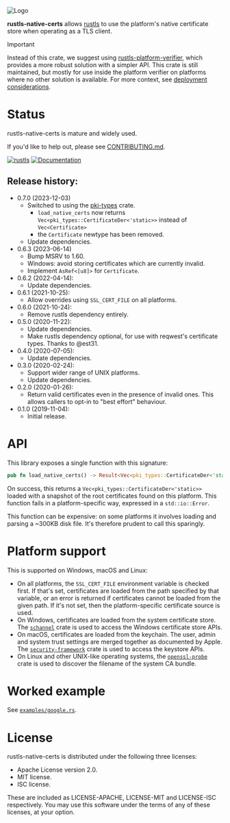 ![Logo](https://raw.githubusercontent.com/rustls/rustls/main/admin/rustls-logo-web.png)

**rustls-native-certs** allows [rustls](https://github.com/rustls/rustls) to use the
platform's native certificate store when operating as a TLS client.

> [!IMPORTANT]
> Instead of this crate, we suggest using [rustls-platform-verifier](https://github.com/rustls/rustls-platform-verifier),
> which provides a more robust solution with a simpler API. This crate is still maintained,
> but mostly for use inside the platform verifier on platforms where no other
> solution is available. For more context, see
> [deployment considerations](https://github.com/rustls/rustls-platform-verifier?tab=readme-ov-file#deployment-considerations).

# Status
rustls-native-certs is mature and widely used.

If you'd like to help out, please see [CONTRIBUTING.md](CONTRIBUTING.md).

[![rustls](https://github.com/rustls/rustls-native-certs/actions/workflows/rust.yml/badge.svg)](https://github.com/rustls/rustls-native-certs/actions/workflows/rust.yml)
[![Documentation](https://docs.rs/rustls-native-certs/badge.svg)](https://docs.rs/rustls-native-certs)

## Release history:

* 0.7.0 (2023-12-03)
  - Switched to using the [pki-types](https://github.com/rustls/pki-types) crate.
    - `load_native_certs` now returns `Vec<pki_types::CertificateDer<'static>>` instead of `Vec<Certificate>`
    - the `Certificate` newtype has been removed.
  - Update dependencies.
* 0.6.3 (2023-06-14)
  - Bump MSRV to 1.60.
  - Windows: avoid storing certificates which are currently invalid.
  - Implement `AsRef<[u8]>` for `Certificate`.
* 0.6.2 (2022-04-14):
  - Update dependencies.
* 0.6.1 (2021-10-25):
  - Allow overrides using `SSL_CERT_FILE` on all platforms.
* 0.6.0 (2021-10-24):
  - Remove rustls dependency entirely.
* 0.5.0 (2020-11-22):
  - Update dependencies.
  - Make rustls dependency optional, for use with reqwest's certificate types.  Thanks to @est31.
* 0.4.0 (2020-07-05):
  - Update dependencies.
* 0.3.0 (2020-02-24):
  - Support wider range of UNIX platforms.
  - Update dependencies.
* 0.2.0 (2020-01-26):
  - Return valid certificates even in the presence of invalid ones.  This allows
    callers to opt-in to "best effort" behaviour.
* 0.1.0 (2019-11-04):
  - Initial release.

# API

This library exposes a single function with this signature:

```rust
pub fn load_native_certs() -> Result<Vec<pki_types::CertificateDer<'static>>, std::io::Error>
```

On success, this returns a `Vec<pki_types::CertificateDer<'static>>` loaded with a
snapshot of the root certificates found on this platform.  This
function fails in a platform-specific way, expressed in a `std::io::Error`.

This function can be expensive: on some platforms it involves loading
and parsing a ~300KB disk file.  It's therefore prudent to call
this sparingly.

# Platform support

This is supported on Windows, macOS and Linux:

- On all platforms, the `SSL_CERT_FILE` environment variable is checked first.
  If that's set, certificates are loaded from the path specified by that variable,
  or an error is returned if certificates cannot be loaded from the given path.
  If it's not set, then the platform-specific certificate source is used.
- On Windows, certificates are loaded from the system certificate store.
  The [`schannel`](https://github.com/steffengy/schannel-rs) crate is used to access
  the Windows certificate store APIs.
- On macOS, certificates are loaded from the keychain.
  The user, admin and system trust settings are merged together as documented
  by Apple.  The [`security-framework`](https://github.com/kornelski/rust-security-framework)
  crate is used to access the keystore APIs.
- On Linux and other UNIX-like operating systems, the
  [`openssl-probe`](https://github.com/alexcrichton/openssl-probe) crate is used to discover
  the filename of the system CA bundle.

# Worked example

See [`examples/google.rs`](examples/google.rs).

# License

rustls-native-certs is distributed under the following three licenses:

- Apache License version 2.0.
- MIT license.
- ISC license.

These are included as LICENSE-APACHE, LICENSE-MIT and LICENSE-ISC
respectively.  You may use this software under the terms of any
of these licenses, at your option.
